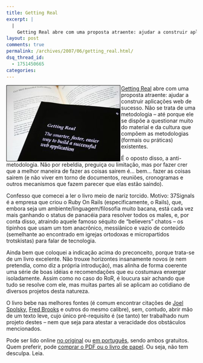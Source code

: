 ```yaml
---
title: Getting Real
excerpt: |
  |
    Getting Real abre com uma proposta atraente: ajudar a construir aplicações web de sucesso. Não se trata de uma metodologia - até porque ele se dispõe a questionar muito do material e da cultura que compõem as metodologias (formais ou...
layout: post
comments: true
permalink: /archives/2007/06/getting_real.html/
dsq_thread_id:
  - 1751450665
categories:
---
```

<img title="Capa do livro Getting Real (versão papel)" src="/archives/img/gettingreal.jpg" width="300" height="199" align="left" style="margin-right:2px" border="1" />[Getting Real][1] abre com uma proposta atraente: ajudar a construir aplicações web de sucesso. Não se trata de uma metodologia &#8211; até porque ele se dispõe a questionar muito do material e da cultura que compõem as metodologias (formais ou práticas) existentes.

É o oposto disso, a anti-metodologia. Não por rebeldia, preguiça ou limitação, mas por fazer crer que a melhor maneira de fazer as coisas sairem é&#8230; bem&#8230; fazer as coisas sairem (e não viver em torno de documentos, reuniões, cronogramas e outros mecanismos que fazem parecer que elas estão saindo).

Confesso que comecei a ler o livro meio de nariz torcido. Motivo: 37Signals é a empresa que criou o Ruby On Rails (especificamente, o Rails), que, embora seja um ambiente/linguagem/filosofia muito bacana, está cada vez mais ganhando o status de panacéia para resolver todos os males, e, por conta disso, atraindo aquele famoso séquito de &#8220;believers&#8221; chatos &#8211; os tipinhos que usam um tom anacrônico, messiânico e vazio de conteúdo (semelhante ao encontrado em igrejas ortodoxas e micropartidos trotskistas) para falar de tecnologia.

Ainda bem que coloquei a indicação acima do preconceito, porque trata-se de um livro excelente. Não trouxe horizontes insanamente novos (e nem pretendia, como diz a própria introdução), mas alinha de forma coerente uma série de boas idéias e recomendações que eu costumava enxergar isoladamente. Assim como no caso do RoR, é loucura sair achando que tudo se resolve com ele, mas muitas partes ali se aplicam ao cotidiano de diversos projetos desta natureza.

O livro bebe nas melhores fontes (é comum encontrar citações de [Joel Spolsky][2], [Fred Brooks][3] e outros do mesmo calibre), sem, contudo, abrir mão de um texto leve, cujo único pré-requisito é (se tanto) ter trabalhado num projeto destes &#8211; nem que seja para atestar a veracidade dos obstáculos mencionados.

Pode ser lido online [no original][4] ou [em português][5], sendo ambos gratuitos. Quem preferir, pode [comprar o PDF ou o livro de papel][1]. Ou seja, não tem desculpa. Leia.

 [1]: http://gettingreal.37signals.com/
 [2]: http://www.joelonsoftware.com
 [3]: http://en.wikipedia.org/wiki/The_Mythical_Man-Month
 [4]: http://gettingreal.37signals.com/toc.php
 [5]: http://gettingreal.37signals.com/GR_por.php
